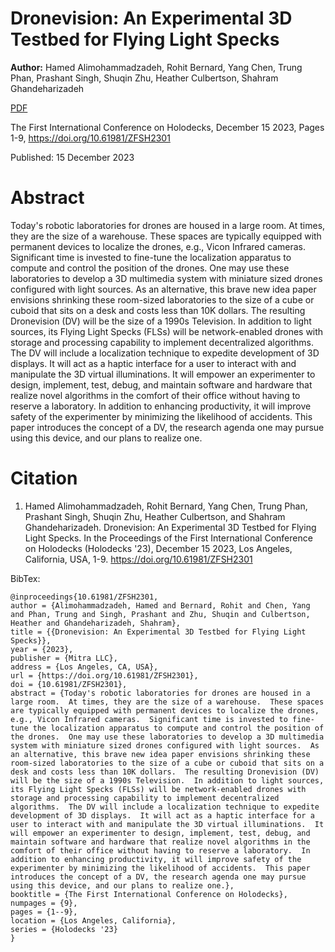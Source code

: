 # Dronevision: An Experimental 3D Testbed for Flying Light Specks

**Author:** Hamed Alimohammadzadeh, Rohit Bernard, Yang Chen, Trung Phan, Prashant Singh, Shuqin Zhu, Heather Culbertson, Shahram Ghandeharizadeh

[PDF](./Dronevision.pdf)

The First International Conference on Holodecks, December 15 2023, Pages 1-9, https://doi.org/10.61981/ZFSH2301

Published:  15 December 2023

# Abstract
Today's robotic laboratories for drones are housed in a large room.  At times, they are the size of a warehouse.  These spaces are typically equipped with permanent devices to localize the drones, e.g., Vicon Infrared cameras.  Significant time is invested to fine-tune the localization apparatus to compute and control the position of the drones.  One may use these laboratories to develop a 3D multimedia system with miniature sized drones configured with light sources.  As an alternative, this brave new idea paper envisions shrinking these room-sized laboratories to the size of a cube or cuboid that sits on a desk and costs less than 10K dollars.  The resulting Dronevision (DV) will be the size of a 1990s Television.  In addition to light sources, its Flying Light Specks (FLSs) will be network-enabled drones with storage and processing capability to implement decentralized algorithms.  The DV will include a localization technique to expedite development of 3D displays.  It will act as a haptic interface for a user to interact with and manipulate the 3D virtual illuminations.  It will empower an experimenter to design, implement, test, debug, and maintain software and hardware that realize novel algorithms in the comfort of their office without having to reserve a laboratory.  In addition to enhancing productivity, it will improve safety of the experimenter by minimizing the likelihood of accidents.  This paper introduces the concept of a DV, the research agenda one may pursue using this device, and our plans to realize one.

# Citation

1. Hamed Alimohammadzadeh, Rohit Bernard, Yang Chen, Trung Phan, Prashant Singh, Shuqin Zhu, Heather Culbertson, and Shahram Ghandeharizadeh.  Dronevision: An Experimental 3D Testbed for Flying Light Specks.  In the Proceedings of the First International Conference on Holodecks (Holodecks '23), December 15 2023, Los Angeles, California, USA, 1-9.  https://doi.org/10.61981/ZFSH2301

BibTex:
```
@inproceedings{10.61981/ZFSH2301,
author = {Alimohammadzadeh, Hamed and Bernard, Rohit and Chen, Yang and Phan, Trung and Singh, Prashant and Zhu, Shuqin and Culbertson, Heather and Ghandeharizadeh, Shahram},
title = {{Dronevision: An Experimental 3D Testbed for Flying Light Specks}},
year = {2023}, 
publisher = {Mitra LLC}, 
address = {Los Angeles, CA, USA}, 
url = {https://doi.org/10.61981/ZFSH2301}, 
doi = {10.61981/ZFSH2301}, 
abstract = {Today's robotic laboratories for drones are housed in a large room.  At times, they are the size of a warehouse.  These spaces are typically equipped with permanent devices to localize the drones, e.g., Vicon Infrared cameras.  Significant time is invested to fine-tune the localization apparatus to compute and control the position of the drones.  One may use these laboratories to develop a 3D multimedia system with miniature sized drones configured with light sources.  As an alternative, this brave new idea paper envisions shrinking these room-sized laboratories to the size of a cube or cuboid that sits on a desk and costs less than 10K dollars.  The resulting Dronevision (DV) will be the size of a 1990s Television.  In addition to light sources, its Flying Light Specks (FLSs) will be network-enabled drones with storage and processing capability to implement decentralized algorithms.  The DV will include a localization technique to expedite development of 3D displays.  It will act as a haptic interface for a user to interact with and manipulate the 3D virtual illuminations.  It will empower an experimenter to design, implement, test, debug, and maintain software and hardware that realize novel algorithms in the comfort of their office without having to reserve a laboratory.  In addition to enhancing productivity, it will improve safety of the experimenter by minimizing the likelihood of accidents.  This paper introduces the concept of a DV, the research agenda one may pursue using this device, and our plans to realize one.},
booktitle = {The First International Conference on Holodecks}, 
numpages = {9}, 
pages = {1--9},
location = {Los Angeles, California}, 
series = {Holodecks '23} 
}
```
